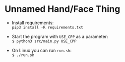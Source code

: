 # Unnamed Hand/Face Thing

- Install requirements: \
    `pip3 install -R requirements.txt`

- Start the program with `USE_CPP` as a parameter: \
    `$ python3 src/main.py USE_CPP`

- On Linux you can run `run.sh`: \
    `$ ./run.sh`
